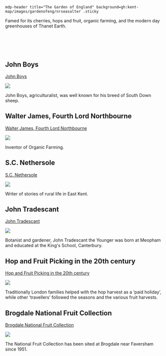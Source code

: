 `mdp-header title="The Garden of England" background=gh:kent-map/images/gardenofeng/nrseasalter .sticky`

Famed for its cherries, hops and fruit, organic farming, and the modern day greenhouses of Thanet Earth.

# &nbsp; 
<param class="cards">

## John Boys

[John Boys](/18c/18c-boys-biography/)

![](https://raw.githubusercontent.com/kent-map/images/main/thumbnails/shepherds_in_sackcloth1.jpg)

John Boys, agriculturalist, was well known for his breed of South Down sheep. 

## Walter James, Fourth Lord Northbourne

[Walter James, Fourth Lord Northbourne](/20c/20c-northbourne-biography/)

![](https://raw.githubusercontent.com/kent-map/images/main/thumbnails/garden_Walter_James_Fourth_Lord_Northbourne.jpg)

Inventor of Organic Farming.

## S.C. Nethersole

[S.C. Nethersole](/20c/20c-nethersole-biography)

![](https://raw.githubusercontent.com/kent-map/images/main/thumbnails/landscape_S_C_Nethersole.jpg)

Writer of stories of rural life in East Kent.

## John Tradescant

[John Tradescant](/17c/17c-john-tradescant-younger/)

![](https://raw.githubusercontent.com/kent-map/images/main/thumbnails/garden_John_Tradescant.jpg)

Botanist and gardener, John Tradescant the Younger was born at Meopham and educated at the King's School, Canterbury.

## Hop and Fruit Picking in the 20th century

[Hop and Fruit Picking in the 20th century](/20c/20c-hop-picking/)

![](https://raw.githubusercontent.com/kent-map/images/main/thumbnails/21c_1.jpg)

Traditionally London families helped with the hop harvest as a ‘paid holiday’, while other ‘travellers’ followed the seasons and the various fruit harvests.

## Brogdale National Fruit Collection

[Brogdale National Fruit Collection](/21c/21c-brogdale/)

![](https://raw.githubusercontent.com/kent-map/images/main/thumbnails/garden_Brogdale_National_Fruit_Collection.jpg)

The National Fruit Collection has been sited at Brogdale near Faversham since 1951.
